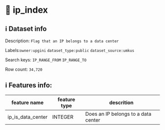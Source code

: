 # 📖 ip_index 
## ℹ️ Dataset info 
Description: `Flag that an IP belongs to a data center` 

Labels:`owner:upgini`   `dataset_type:public`   `dataset_source:umkus`   

Search keys: `IP_RANGE_FROM` `IP_RANGE_TO` 

Row count: `34,720` 

## ℹ️ Features info:
|feature name|feature type|descrition|
|---|---|---|
|ip_is_data_center|INTEGER|Does an IP belongs to a data center|
